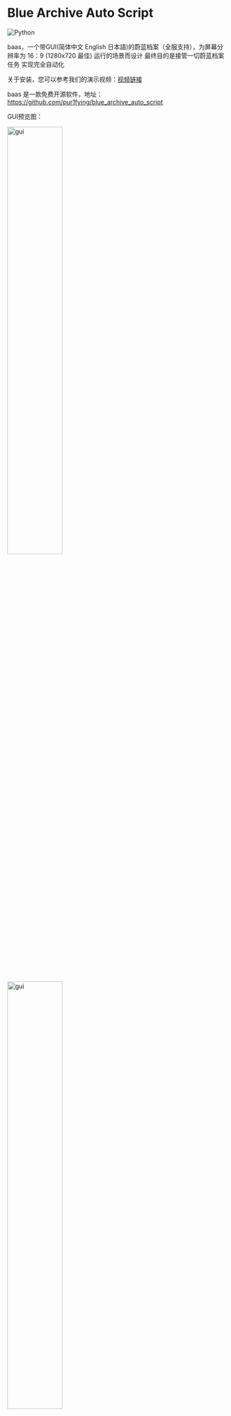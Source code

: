 # Blue Archive Auto Script
![Python](https://img.shields.io/badge/-Python-000000?style=flat&logo=python)

baas，一个带GUI(简体中文 English 日本語)的蔚蓝档案（全服支持），为屏幕分辨率为 16：9 (1280x720 最佳) 运行的场景而设计 最终目的是接管一切蔚蓝档案任务 实现完全自动化

关于安装，您可以参考我们的演示视频：[视频链接](https://www.bilibili.com/video/BV19y421e7XF/?spm_id_from=333.337.search-card.all.click)



baas 是一款免费开源软件，地址：https://github.com/pur1fying/blue_archive_auto_script


GUI预览图：

<img src="https://github.com/pur1fying/blue_archive_auto_script/blob/master/docs/assets/ui.png" alt="gui" width="50%">
<img src="https://github.com/pur1fying/blue_archive_auto_script/blob/master/docs/assets/ui2.png" alt="gui" width="50%">
<img src="https://github.com/pur1fying/blue_archive_auto_script/blob/master/docs/assets/ui3.png" alt="gui" width="50%">

## 功能 Features
- **主线**: 自动推图(普通4-26，困难1-26，最新主线<26>已适配)
- **咖啡厅**: 邀请券可选择指定学生 咖啡厅摸头 咖啡厅奖励
- **商店**: 支持指定普通物品商店 以及竞技场商店自动购买和刷新次数
- **收获**: 每日小组体力 邮箱 竞技场每日领奖 总力战累计积分领奖 每日任务领奖
- **体力清理**: 可指定任意主线关卡(普通困难) 特别委托 活动关卡 扫荡任意次数
- **日程**: 指定每个区域日程次数，可优先做加好感度多的日程
- **竞技场**: 清理到没有竞技场挑战券为止，自动领取每日奖励
- **制造**: 可选择制造物品优先级 制造次数 (可选择是否使用加速券)
- **momo_talk**: 自动完成所有未结束对话 完成剧情 领取青辉石
- **总力战**: 清空总力战挑战券并领取奖励(auto, **功能不完善**, 自动总力功能开发中)
- **战术综合测试**: 在考试开启期间自动清票
- **剧情**: 一键清理主线剧情，小组剧情
- **活动**: 一键活动推剧情，任务，挑战，走格子(国服活动稳定更新, 其他服务器随缘)

#### 突出特性：

- **16:9分辨率模拟器都可以运行，不局限于1280x720**
- **在低配电脑上运行也不会出现问题** 处理器速度低的电脑可以手动调小截图速度 增长运行时间
- **自定义调度(每日固定刷新时间，执行间隔)**
## 安装 Installation 
  **请确保安装路径没有中文(QT框架限制)**
  解压Release或qq交流群中的下载包，双击`BlueArchiveAutoScript.exe`安装环境，请耐心等待。
  安装完成后，BAAS 的ui界面将自动启动。同时，我们提供了pyinstaller可使用的打包脚本，您可以自
  行打包，具体内容在`deploy/installer`文件夹中。此外，本项目尝试支持Docker部署，但目前仍无法
  运行，目前在`deploy/docker`文件夹中，如有解决方案，请提交PR。

## 如何使用
一些关键的参数
- **模拟器最佳是mumu模拟器 16：9尺寸 1280x720 60帧**
- **服务器：官服/b服/国际服/日服**
- **连接安卓模拟器：请设置端口号(模拟器多开请自行查询对应端口号)**
- **截图间隔：0.3s (CPU性能高)  /  0.5s - 2s(CPU性能较低)**
  **国际服必须使用英文语言**

推送设置
- **serverchan：填写ServerChan提供的SendKey**
- **json：填写自定义的完整地址（如http://127.0.0.1:8081/）**
- **推送的json格式为:**
`{"title":"Baas Error","desp":"error..."}`

### CLI 使用方法

CLI 用法及 macOS 支持，参考 [CLI.md](docs/CLI.md)。

## 如何上报bug How to Report Bugs
在提问题之前至少花费 5 分钟来思考和准备，才会有人花费他的 5 分钟来帮助你。

在提问题前，请先。
检查 BAAS 的更新，确认使用的是最新版(重启程序自动更新至最新版本)。
如果是非预期的行为，请提供非预期行为发生时UI界面的日志,模拟器截图或视频。

## 已知问题 Known Issues

- **ocr中文文字识别精度尚可,但不是特别高**
- **截图速度过快可能导致问题**
- **在使用本软件时请勿游玩游戏瓦洛兰特(可能会受到若干小时的封号处罚)**
## 联系我们 Contact Us

- QQ群：658302636 （有开发意向请加作者 Email pur1fying at 2274916027@qq.com）
- 欢迎将gui适配其他语言

## 未来目标 Future Goals
- **学生党，痛苦喵，大家一起来开源喵**
- **使用C++重构一部分功能(正在进行中https://github.com/pur1fying/BAAS_Cpp)**
- **使用yolo目标检测训练所有学生追踪模型，完成自动总力战功能**
- **完善体力规划模块,使脚本可以在二/三倍活动掉落期间刷不同图，购买体力等，使刷体力更灵活可变**
- **增加竞技场新赛季碎石挖矿功能**
- **构建一套完善的图像识别+模拟器交互系统**
## 致谢
1.GUI 支持, 感谢 

**[@キラメイ Kiramei](https://github.com/Kiramei)**

**[@Scxppp](https://github.com/Scxppp)** 

2.模拟器启动支持, 感谢 

**[@Daodanfd5](https://github.com/Daodanfd5)**

**[@Drstargaze](https://github.com/Drstargaze)**

3.英文GUI支持, 感谢 

**[@RedDeadDepresso](https://github.com/RedDeadDepresso)**

4.一些bug的修复, 感谢 

**[@2meito](https://github.com/2meito)** 

**[@walkonbothsides](https://github.com/walkonbothsides)** 

**[@misaka10843](https://github.com/misaka10843)**

**[@kibokiboki](https://github.com/kibokiboki)**

**[@Poke Chen](https://github.com/Popopopoke)**

5.推送信息支持, 感谢

**[@wyeeeee](https://github.com/wyeeeee)**

6.帮助文档网站支持, 感谢

**[@lzw-723](https://github.com/lzw-723)**

7.日文GUI支持,同样感谢

**[@キラメイ Kiramei](https://github.com/Kiramei)**

8.韩文GUI支持,感谢
**[@VoltIcaRus](https://github.com/VoltIcaRus) && [@RedDeadDepresso](https://github.com/RedDeadDepresso)**

9.日服活动维护,感谢
**[@shenxianjiejie](https://github.com/shenxian66ya)**

10. 国际服活动维护,感谢
**[@beihaihaihai](https://github.com/beihaihaihai)**

